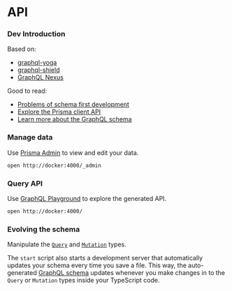 # API

### Dev Introduction

Based on:

- [graphql-yoga](https://github.com/prisma/graphql-yoga)
- [graphql-shield](https://github.com/maticzav/graphql-shield)
- [GraphQL Nexus](https://graphql-nexus.com/)

Good to read:

- [Problems of schema first development](https://www.prisma.io/blog/the-problems-of-schema-first-graphql-development-x1mn4cb0tyl3)
- [Explore the Prisma client API](https://www.prisma.io/client/client-typescript)
- [Learn more about the GraphQL schema](https://www.prisma.io/blog/graphql-server-basics-the-schema-ac5e2950214e/)

### Manage data

Use [Prisma Admin](https://www.prisma.io/docs/prisma-admin/overview-el3e/) to view and edit your data.

```sh
open http://docker:4000/_admin
```

### Query API

Use [GraphQL Playground](https://github.com/prisma/graphql-playground) to explore the generated API.

```sh
open http://docker:4000/
```

### Evolving the schema

Manipulate the [`Query`](./src/resolvers/Query.ts) and [`Mutation`](./src/resolvers/Mutation.ts) types.

The `start` script also starts a development server that automatically updates your schema every time you save a file. This way, the auto-generated [GraphQL schema](./src/schema.graphql) updates whenever you make changes in to the `Query` or `Mutation` types inside your TypeScript code.
